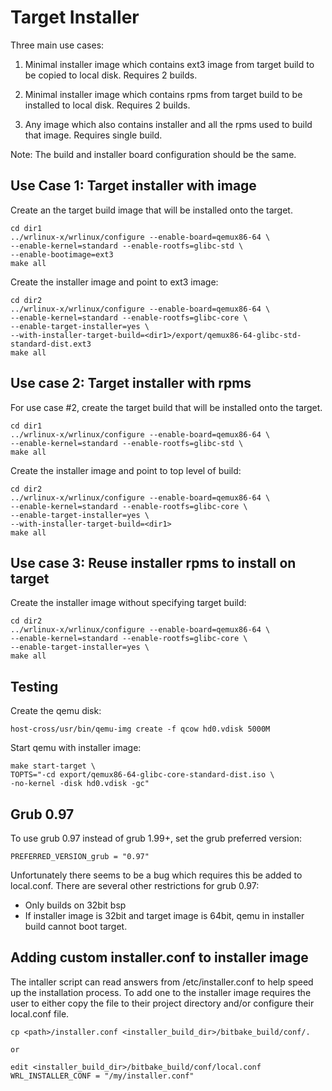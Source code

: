 # Target Installer

Three main use cases:

1) Minimal installer image which contains ext3 image from target build
to be copied to local disk. Requires 2 builds.

2) Minimal installer image which contains rpms from target build to be
installed to local disk. Requires 2 builds.

3) Any image which also contains installer and all the rpms used to
build that image. Requires single build.

Note: The build and installer board configuration should be the same.

## Use Case 1: Target installer with image

Create an the target build image that will be installed onto the
target.

    cd dir1
    ../wrlinux-x/wrlinux/configure --enable-board=qemux86-64 \
    --enable-kernel=standard --enable-rootfs=glibc-std \
    --enable-bootimage=ext3
    make all


Create the installer image and point to ext3 image:

    cd dir2
    ../wrlinux-x/wrlinux/configure --enable-board=qemux86-64 \
    --enable-kernel=standard --enable-rootfs=glibc-core \
    --enable-target-installer=yes \
    --with-installer-target-build=<dir1>/export/qemux86-64-glibc-std-standard-dist.ext3
    make all

## Use case 2: Target installer with rpms

For use case #2, create the target build that will be
installed onto the target.

    cd dir1
    ../wrlinux-x/wrlinux/configure --enable-board=qemux86-64 \
    --enable-kernel=standard --enable-rootfs=glibc-std \
    make all

Create the installer image and point to top level of build:

    cd dir2
    ../wrlinux-x/wrlinux/configure --enable-board=qemux86-64 \
    --enable-kernel=standard --enable-rootfs=glibc-core \
    --enable-target-installer=yes \
    --with-installer-target-build=<dir1>
    make all

## Use case 3: Reuse installer rpms to install on target

Create the installer image without specifying target build:

    cd dir2
    ../wrlinux-x/wrlinux/configure --enable-board=qemux86-64 \
    --enable-kernel=standard --enable-rootfs=glibc-core \
    --enable-target-installer=yes \
    make all

## Testing

Create the qemu disk:

    host-cross/usr/bin/qemu-img create -f qcow hd0.vdisk 5000M

Start qemu with installer image:

    make start-target \
    TOPTS="-cd export/qemux86-64-glibc-core-standard-dist.iso \
    -no-kernel -disk hd0.vdisk -gc"

## Grub 0.97

To use grub 0.97 instead of grub 1.99+, set the grub preferred
version:

    PREFERRED_VERSION_grub = "0.97"

Unfortunately there seems to be a bug which requires this be added to
local.conf. There are several other restrictions for grub 0.97:
- Only builds on 32bit bsp
- If installer image is 32bit and target image is 64bit, qemu in
  installer build cannot boot target.

## Adding custom installer.conf to installer image

The intaller script can read answers from /etc/installer.conf to help
speed up the installation process.  To add one to the installer image
requires the user to either copy the file to their project directory and/or
configure their local.conf file.

    cp <path>/installer.conf <installer_build_dir>/bitbake_build/conf/.

    or

    edit <installer_build_dir>/bitbake_build/conf/local.conf
    WRL_INSTALLER_CONF = "/my/installer.conf"
